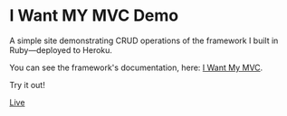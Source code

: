 # I Want MY MVC Demo

A simple site demonstrating CRUD operations of the framework I built in Ruby—deployed to Heroku.

You can see the framework's documentation, here: [I Want My MVC](https://github.com/lorenkp/i_want_my_mvc).

Try it out!

[Live](https://i-want-my-mvc.herokuapp.com)
